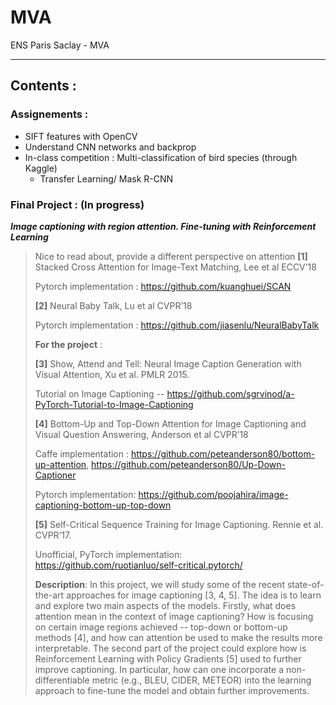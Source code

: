 # MVA
ENS Paris Saclay - MVA

---

## Contents :

### Assignements : 
* SIFT features with OpenCV
* Understand CNN networks and backprop
* In-class competition : Multi-classification of bird species (through Kaggle)
  * Transfer Learning/ Mask R-CNN

### Final Project : (In progress)

_**Image captioning with region attention. Fine-tuning with Reinforcement Learning**_

>Nice to read about, provide a different perspective on attention
>**[1]** Stacked Cross Attention for Image-Text Matching, Lee et al ECCV’18
>
>Pytorch implementation : https://github.com/kuanghuei/SCAN
>
>**[2]** Neural Baby Talk, Lu et al CVPR’18
>
>Pytorch implementation : https://github.com/jiasenlu/NeuralBabyTalk
>
>**For the project** :
>
>**[3]** Show, Attend and Tell: Neural Image Caption Generation with Visual Attention, Xu et al. PMLR 2015.
>
>Tutorial on Image Captioning -- https://github.com/sgrvinod/a-PyTorch-Tutorial-to-Image-Captioning 
>
>**[4]** Bottom-Up and Top-Down Attention for Image Captioning and Visual Question Answering, Anderson et al CVPR’18
>
>Caffe implementation : https://github.com/peteanderson80/bottom-up-attention, https://github.com/peteanderson80/Up-Down-Captioner
>
>Pytorch implementation: https://github.com/poojahira/image-captioning-bottom-up-top-down
>
>**[5]** Self-Critical Sequence Training for Image Captioning. Rennie et al. CVPR’17.
>
>Unofficial, PyTorch implementation: https://github.com/ruotianluo/self-critical.pytorch/
>
>**Description**: In this project, we will study some of the recent state-of-the-art approaches for image captioning [3, 4, 5]. The idea is to learn and explore two main aspects of the models. Firstly, what does attention mean in the context of image captioning? How is focusing on certain image regions achieved -- top-down or bottom-up methods [4], and how can attention be used to make the results more interpretable. The second part of the project could explore how is Reinforcement Learning with Policy Gradients [5] used to further improve captioning. In particular, how can one incorporate a non-differentiable metric (e.g., BLEU, CIDER, METEOR) into the learning approach to fine-tune the model and obtain further improvements.



